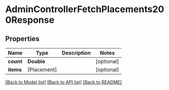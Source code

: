 # AdminControllerFetchPlacements200Response

## Properties
Name | Type | Description | Notes
------------ | ------------- | ------------- | -------------
**count** | **Double** |  | [optional] 
**items** | [Placement] |  | [optional] 

[[Back to Model list]](../README.md#documentation-for-models) [[Back to API list]](../README.md#documentation-for-api-endpoints) [[Back to README]](../README.md)


